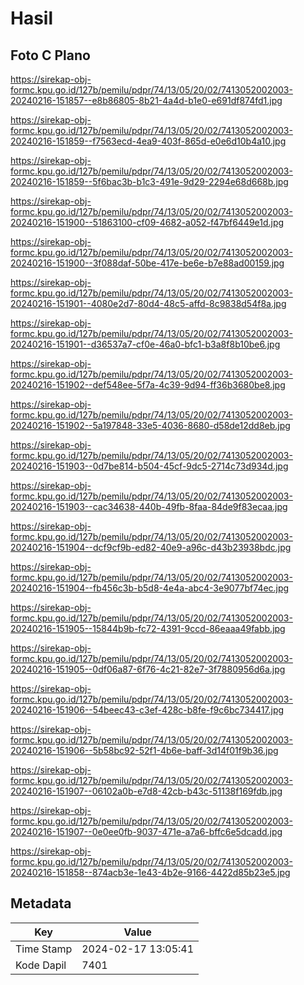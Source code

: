 # Hasil

## Foto C Plano

https://sirekap-obj-formc.kpu.go.id/127b/pemilu/pdpr/74/13/05/20/02/7413052002003-20240216-151857--e8b86805-8b21-4a4d-b1e0-e691df874fd1.jpg

https://sirekap-obj-formc.kpu.go.id/127b/pemilu/pdpr/74/13/05/20/02/7413052002003-20240216-151859--f7563ecd-4ea9-403f-865d-e0e6d10b4a10.jpg

https://sirekap-obj-formc.kpu.go.id/127b/pemilu/pdpr/74/13/05/20/02/7413052002003-20240216-151859--5f6bac3b-b1c3-491e-9d29-2294e68d668b.jpg

https://sirekap-obj-formc.kpu.go.id/127b/pemilu/pdpr/74/13/05/20/02/7413052002003-20240216-151900--51863100-cf09-4682-a052-f47bf6449e1d.jpg

https://sirekap-obj-formc.kpu.go.id/127b/pemilu/pdpr/74/13/05/20/02/7413052002003-20240216-151900--3f088daf-50be-417e-be6e-b7e88ad00159.jpg

https://sirekap-obj-formc.kpu.go.id/127b/pemilu/pdpr/74/13/05/20/02/7413052002003-20240216-151901--4080e2d7-80d4-48c5-affd-8c9838d54f8a.jpg

https://sirekap-obj-formc.kpu.go.id/127b/pemilu/pdpr/74/13/05/20/02/7413052002003-20240216-151901--d36537a7-cf0e-46a0-bfc1-b3a8f8b10be6.jpg

https://sirekap-obj-formc.kpu.go.id/127b/pemilu/pdpr/74/13/05/20/02/7413052002003-20240216-151902--def548ee-5f7a-4c39-9d94-ff36b3680be8.jpg

https://sirekap-obj-formc.kpu.go.id/127b/pemilu/pdpr/74/13/05/20/02/7413052002003-20240216-151902--5a197848-33e5-4036-8680-d58de12dd8eb.jpg

https://sirekap-obj-formc.kpu.go.id/127b/pemilu/pdpr/74/13/05/20/02/7413052002003-20240216-151903--0d7be814-b504-45cf-9dc5-2714c73d934d.jpg

https://sirekap-obj-formc.kpu.go.id/127b/pemilu/pdpr/74/13/05/20/02/7413052002003-20240216-151903--cac34638-440b-49fb-8faa-84de9f83ecaa.jpg

https://sirekap-obj-formc.kpu.go.id/127b/pemilu/pdpr/74/13/05/20/02/7413052002003-20240216-151904--dcf9cf9b-ed82-40e9-a96c-d43b23938bdc.jpg

https://sirekap-obj-formc.kpu.go.id/127b/pemilu/pdpr/74/13/05/20/02/7413052002003-20240216-151904--fb456c3b-b5d8-4e4a-abc4-3e9077bf74ec.jpg

https://sirekap-obj-formc.kpu.go.id/127b/pemilu/pdpr/74/13/05/20/02/7413052002003-20240216-151905--15844b9b-fc72-4391-9ccd-86eaaa49fabb.jpg

https://sirekap-obj-formc.kpu.go.id/127b/pemilu/pdpr/74/13/05/20/02/7413052002003-20240216-151905--0df06a87-6f76-4c21-82e7-3f7880956d6a.jpg

https://sirekap-obj-formc.kpu.go.id/127b/pemilu/pdpr/74/13/05/20/02/7413052002003-20240216-151906--54beec43-c3ef-428c-b8fe-f9c6bc734417.jpg

https://sirekap-obj-formc.kpu.go.id/127b/pemilu/pdpr/74/13/05/20/02/7413052002003-20240216-151906--5b58bc92-52f1-4b6e-baff-3d14f01f9b36.jpg

https://sirekap-obj-formc.kpu.go.id/127b/pemilu/pdpr/74/13/05/20/02/7413052002003-20240216-151907--06102a0b-e7d8-42cb-b43c-51138f169fdb.jpg

https://sirekap-obj-formc.kpu.go.id/127b/pemilu/pdpr/74/13/05/20/02/7413052002003-20240216-151907--0e0ee0fb-9037-471e-a7a6-bffc6e5dcadd.jpg

https://sirekap-obj-formc.kpu.go.id/127b/pemilu/pdpr/74/13/05/20/02/7413052002003-20240216-151858--874acb3e-1e43-4b2e-9166-4422d85b23e5.jpg


## Metadata

| Key        | Value               |
| ---------- | ------------------- |
| Time Stamp | 2024-02-17 13:05:41 |
| Kode Dapil | 7401                |



